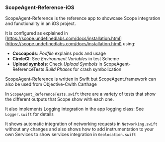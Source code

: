 ### ScopeAgent-Reference-iOS

ScopeAgent-Reference is the reference app to showcase Scope integration and functionality in an iOS project. 

It is configured as explained in [https://scope.undefinedlabs.com/docs/installation.html](https://scope.undefinedlabs.com/docs/installation.html) using:

- **Cocoapods**: *Podfile* explains pods and usage
- **CircleCI**: See *Environment Variables* in test Scheme
- **Upload symbols**: Check *Upload Symbols* in ScopeAgent-ReferenceTests *Build Phases* for crash symbolication

ScopeAgent-Reference is written in Swift but ScopeAgent.framework can also be used from Objective-Cwith Carthage 

In `ScopeAgent_ReferenceTests.swift` there are a variety of tests that show the different outputs that Scope show with each one.

It also implements Logging integration in the app logging class: See `Logger.swift` for details

It shows automatic integration of networking requests in `Networking.swift` without any changes and also shows how to add instrumentation to your own Services  to show services integration in `Geolocation.swift`

